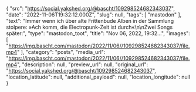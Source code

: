 {
  "src": "https://social.yakshed.org/@bascht/109298524682343037",
  "date": "2022-11-06T19:32:12.000Z",
  "slug": null,
  "tags": [
    "mastodon"
  ],
  "text": "Immer wenn ich über alte Frittenbude Alben in der Sammlung stolpere: »Ach komm, die Electropunk-Zeit ist durch«\n\nZwei Songs später:",
  "type": "mastodon_toot",
  "title": "Nov 06, 2022, 19:32…",
  "images": [
    "https://img.bascht.com/mastodon/2022/11/06//109298524682343037/file.mp4"
  ],
  "category": "posts",
  "media_url": "https://img.bascht.com/mastodon/2022/11/06//109298524682343037/file.mp4",
  "description": null,
  "preview_url": null,
  "original_url": "https://social.yakshed.org/@bascht/109298524682343037",
  "location_latitude": null,
  "additional_payload": null,
  "location_longitude": null
}